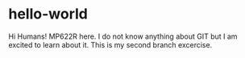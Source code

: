 # hello-world
Hi Humans!
MP622R here. I do not know anything about GIT but I am excited to learn about it. 
This is my second branch excercise. 
